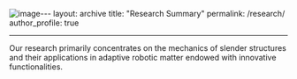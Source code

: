 ![image](https://github.com/user-attachments/assets/a340f488-ae8d-488c-ab4e-be1bf9a7018e)---
layout: archive
title: "Research Summary"
permalink: /research/
author_profile: true

---

Our research primarily concentrates on the mechanics of slender structures and their applications in adaptive robotic matter endowed with innovative functionalities.


